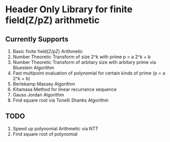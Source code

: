 # Header Only Library for finite field(Z/pZ) arithmetic

## Currently Supports
1. Basic finite field(Z/pZ) Arithmetic
2. Number Theoretic Transform of size 2^k with prime p = a 2^k + b
3. Number Theoretic Transform of arbitary size with arbitary prime 
via Bluestein Algorithm
4. Fast multipoint evaluation of polynomial for certain kinds of prime (p = a 2^k + b)
5. Berlekamp Massey Algorithm
6. Kitamasa Method for linear recurrance sequence
7. Gauss Jordan Algorithm 
8. Find square root via Tonelli Shanks Algorithm

## TODO
1. Speed up polynomial Arithmetic via NTT
2. Find square root of polynomial 
